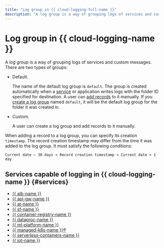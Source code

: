 ```yaml
---
title: "Log group in {{ cloud-logging-full-name }}"
description: "A log group is a way of grouping logs of services and custom messages."
---
```


# Log group in {{ cloud-logging-name }}

A _log group_ is a way of grouping logs of services and custom messages. There are two types of groups:

* Default.

    The name of the default log group is `default`. The group is created automatically when a [service](#services) or application writes logs with the folder ID specified for destination. A user can [add records](../operations/write-logs.md) to it manually. If you [create a log group](../operations/create-group.md) named `default`, it will be the default log group for the folder it was created in.

* Custom.

  A user can create a log group and add records to it manually.

When adding a record to a log group, you can specify its creation `timestamp`. The record creation timestamp may differ from the time it was added to the log group. It must satisfy the following conditions:
```text
Current date – 30 days < Record creation timestamp < Current date + 1 day
```

## Services capable of logging in {{ cloud-logging-name }} {#services}


* [{{ alb-name }}](../../application-load-balancer/)
* [{{ api-gw-name }}](../../api-gateway/)
* [{{ at-name }}](../../audit-trails/)
* [{{ sf-name }}](../../functions/)
* [{{ container-registry-name }}](../../container-registry/)
* [{{ dataproc-name }}](../../data-proc/)
* [{{ ml-platform-name }}](../../datasphere/)
* [{{ managed-k8s-name }}®](../../managed-kubernetes/)
* [{{ serverless-containers-name }}](../../serverless-containers/)
* [{{ iot-name }}](../../iot-core/)
